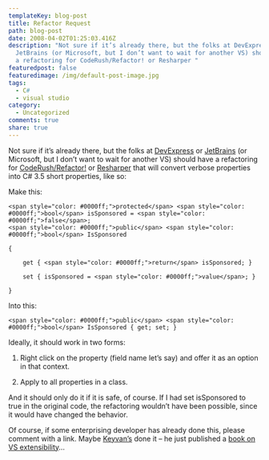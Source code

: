```yaml
---
templateKey: blog-post
title: Refactor Request
path: blog-post
date: 2008-04-02T01:25:03.416Z
description: "Not sure if it’s already there, but the folks at DevExpress or
  JetBrains (or Microsoft, but I don’t want to wait for another VS) should have
  a refactoring for CodeRush/Refactor! or Resharper "
featuredpost: false
featuredimage: /img/default-post-image.jpg
tags:
  - C#
  - visual studio
category:
  - Uncategorized
comments: true
share: true
---
```

<!--StartFragment-->

Not sure if it’s already there, but the folks at [DevExpress](http://devexpress.com/) or [JetBrains](http://www.jetbrains.com/) (or Microsoft, but I don’t want to wait for another VS) should have a refactoring for [CodeRush/Refactor!](http://www.devexpress.com/Products/NET/IDETools/CodeRush) or [Resharper](http://www.jetbrains.com/resharper) that will convert verbose properties into C# 3.5 short properties, like so:

Make this:

<!--EndFragment-->

```
<span style="color: #0000ff;">protected</span> <span style="color: #0000ff;">bool</span> isSponsored = <span style="color: #0000ff;">false</span>;
<span style="color: #0000ff;">public</span> <span style="color: #0000ff;">bool</span> IsSponsored

{

    get { <span style="color: #0000ff;">return</span> isSponsored; }

    set { isSponsored = <span style="color: #0000ff;">value</span>; }

}
```

<!--StartFragment-->

Into this:

<!--EndFragment-->

```
<span style="color: #0000ff;">public</span> <span style="color: #0000ff;">bool</span> IsSponsored { get; set; }
```

<!--StartFragment-->

Ideally, it should work in two forms:

1) Right click on the property (field name let’s say) and offer it as an option in that context.

2) Apply to all properties in a class.

And it should only do it if it is safe, of course. If I had set isSponsored to true in the original code, the refactoring wouldn’t have been possible, since it would have changed the behavior.

Of course, if some enterprising developer has already done this, please comment with a link. Maybe [Keyvan’s](http://nayyeri.net/) done it – he just published a [book on VS extensibility](http://nayyeri.net/blog/first-impressions-on-professional-visual-studio-extensibility)…

<!--EndFragment-->